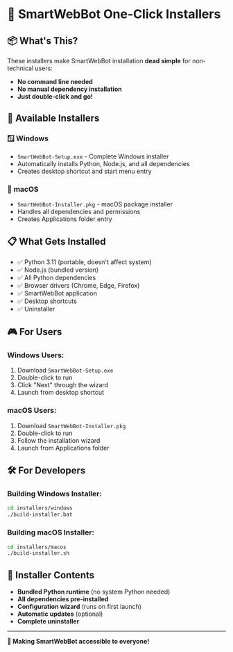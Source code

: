 # 🚀 SmartWebBot One-Click Installers

## 📦 **What's This?**

These installers make SmartWebBot installation **dead simple** for non-technical users:
- **No command line needed**
- **No manual dependency installation**
- **Just double-click and go!**

## 🎯 **Available Installers**

### 🪟 **Windows** 
- `SmartWebBot-Setup.exe` - Complete Windows installer
- Automatically installs Python, Node.js, and all dependencies
- Creates desktop shortcut and start menu entry

### 🍎 **macOS**
- `SmartWebBot-Installer.pkg` - macOS package installer  
- Handles all dependencies and permissions
- Creates Applications folder entry

## 📋 **What Gets Installed**

- ✅ Python 3.11 (portable, doesn't affect system)
- ✅ Node.js (bundled version)
- ✅ All Python dependencies
- ✅ Browser drivers (Chrome, Edge, Firefox)
- ✅ SmartWebBot application
- ✅ Desktop shortcuts
- ✅ Uninstaller

## 🎮 **For Users**

### **Windows Users:**
1. Download `SmartWebBot-Setup.exe`
2. Double-click to run
3. Click "Next" through the wizard
4. Launch from desktop shortcut

### **macOS Users:**
1. Download `SmartWebBot-Installer.pkg`
2. Double-click to run
3. Follow the installation wizard
4. Launch from Applications folder

## 🛠️ **For Developers**

### **Building Windows Installer:**
```bash
cd installers/windows
./build-installer.bat
```

### **Building macOS Installer:**
```bash
cd installers/macos
./build-installer.sh
```

## 📁 **Installer Contents**

- **Bundled Python runtime** (no system Python needed)
- **All dependencies pre-installed**
- **Configuration wizard** (runs on first launch)
- **Automatic updates** (optional)
- **Complete uninstaller**

---

**🎉 Making SmartWebBot accessible to everyone!**
